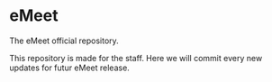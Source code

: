 eMeet
=====

The eMeet official repository.

This repository is made for the staff. Here we will commit every new updates for futur eMeet release.
